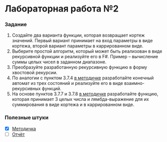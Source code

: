 # Лабораторная работа №2

### Задание
1. Создайте два варианта функции, которая возвращает кортеж значений. Первый вариант принимает на вход параметры в виде кортежа, второй вариант параметры в каррированном виде.
2. Выберите простой алгоритм, который может быть реализован в виде рекурсивной функции и реализуйте его в F#. Пример – вычисление суммы целых чисел в заданном диапазоне.
3. Преобразуйте разработанную рекурсивную функцию в форму хвостовой рекурсии.
4. По аналогии с пунктом 3.7.4 [в методичке](http://sfm2007.narod.ru/data/fp.pdf) разработайте конечный автомат из трех состояний и реализуйте его в виде взаимно-рекурсивных функций.
5. На основе пунктов 3.7.7 и 3.7.8 [в методичке](http://sfm2007.narod.ru/data/fp.pdf) разработайте функцию, которая принимает 3 целых числа и лямбда-выражение для их суммирования в виде кортежа и в каррированном виде.

### Полезные штуки
- [x] [Методичка](http://sfm2007.narod.ru/data/fp.pdf)
- [ ] [Отчёт]()